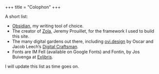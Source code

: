 +++
title = "Colophon"
+++

A short list:

- [Obsidian](https://obsidian.md), my writing tool of choice.
- The creator of [Zola](https://getzola.org), Jeremy Prouillet, for the framework I used to build this site. 
- The many digital gardens out there, including [ovi.design](https://www.ovl.design/) by Oscar and Jacob Leech’s [Digital Craftsman](https://jacobleech.com/).
- Fonts are IM Fell (available on Google Fonts) and Fontin, by Jos Buivenga at [Exljbris](https://www.exljbris.com).

I will update this list as time goes on.